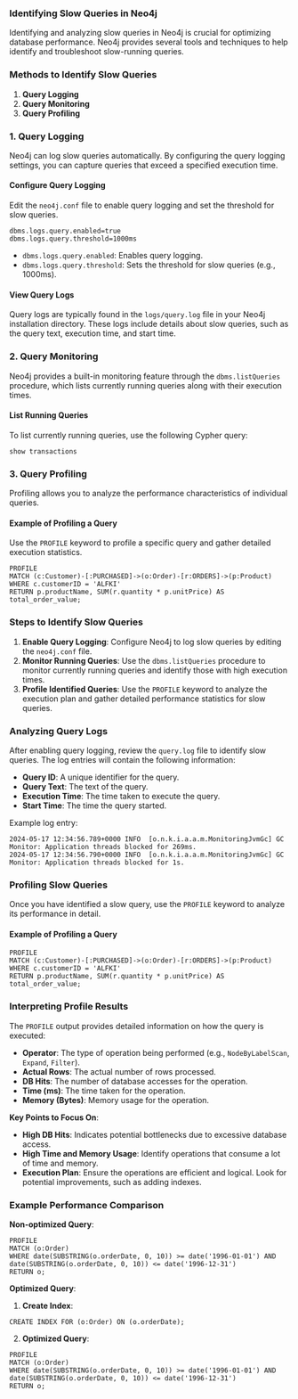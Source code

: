 ### Identifying Slow Queries in Neo4j

Identifying and analyzing slow queries in Neo4j is crucial for optimizing database performance. Neo4j provides several tools and techniques to help identify and troubleshoot slow-running queries.

### Methods to Identify Slow Queries

1. **Query Logging**
2. **Query Monitoring**
3. **Query Profiling**

### 1. Query Logging

Neo4j can log slow queries automatically. By configuring the query logging settings, you can capture queries that exceed a specified execution time.

#### Configure Query Logging

Edit the `neo4j.conf` file to enable query logging and set the threshold for slow queries.

```plaintext
dbms.logs.query.enabled=true
dbms.logs.query.threshold=1000ms
```

- `dbms.logs.query.enabled`: Enables query logging.
- `dbms.logs.query.threshold`: Sets the threshold for slow queries (e.g., 1000ms).

#### View Query Logs

Query logs are typically found in the `logs/query.log` file in your Neo4j installation directory. These logs include details about slow queries, such as the query text, execution time, and start time.

### 2. Query Monitoring

Neo4j provides a built-in monitoring feature through the `dbms.listQueries` procedure, which lists currently running queries along with their execution times.

#### List Running Queries

To list currently running queries, use the following Cypher query:

```cypher
show transactions

```

### 3. Query Profiling

Profiling allows you to analyze the performance characteristics of individual queries.

#### Example of Profiling a Query

Use the `PROFILE` keyword to profile a specific query and gather detailed execution statistics.

```cypher
PROFILE
MATCH (c:Customer)-[:PURCHASED]->(o:Order)-[r:ORDERS]->(p:Product)
WHERE c.customerID = 'ALFKI'
RETURN p.productName, SUM(r.quantity * p.unitPrice) AS total_order_value;
```

### Steps to Identify Slow Queries

1. **Enable Query Logging**: Configure Neo4j to log slow queries by editing the `neo4j.conf` file.
2. **Monitor Running Queries**: Use the `dbms.listQueries` procedure to monitor currently running queries and identify those with high execution times.
3. **Profile Identified Queries**: Use the `PROFILE` keyword to analyze the execution plan and gather detailed performance statistics for slow queries.

### Analyzing Query Logs

After enabling query logging, review the `query.log` file to identify slow queries. The log entries will contain the following information:

- **Query ID**: A unique identifier for the query.
- **Query Text**: The text of the query.
- **Execution Time**: The time taken to execute the query.
- **Start Time**: The time the query started.

Example log entry:

```plaintext
2024-05-17 12:34:56.789+0000 INFO  [o.n.k.i.a.a.m.MonitoringJvmGc] GC Monitor: Application threads blocked for 269ms.
2024-05-17 12:34:56.790+0000 INFO  [o.n.k.i.a.a.m.MonitoringJvmGc] GC Monitor: Application threads blocked for 1s.
```

### Profiling Slow Queries

Once you have identified a slow query, use the `PROFILE` keyword to analyze its performance in detail.

#### Example of Profiling a Query

```cypher
PROFILE
MATCH (c:Customer)-[:PURCHASED]->(o:Order)-[r:ORDERS]->(p:Product)
WHERE c.customerID = 'ALFKI'
RETURN p.productName, SUM(r.quantity * p.unitPrice) AS total_order_value;
```

### Interpreting Profile Results

The `PROFILE` output provides detailed information on how the query is executed:

- **Operator**: The type of operation being performed (e.g., `NodeByLabelScan`, `Expand`, `Filter`).
- **Actual Rows**: The actual number of rows processed.
- **DB Hits**: The number of database accesses for the operation.
- **Time (ms)**: The time taken for the operation.
- **Memory (Bytes)**: Memory usage for the operation.

**Key Points to Focus On**:
- **High DB Hits**: Indicates potential bottlenecks due to excessive database access.
- **High Time and Memory Usage**: Identify operations that consume a lot of time and memory.
- **Execution Plan**: Ensure the operations are efficient and logical. Look for potential improvements, such as adding indexes.

### Example Performance Comparison

**Non-optimized Query**:

```cypher
PROFILE
MATCH (o:Order)
WHERE date(SUBSTRING(o.orderDate, 0, 10)) >= date('1996-01-01') AND date(SUBSTRING(o.orderDate, 0, 10)) <= date('1996-12-31')
RETURN o;
```

**Optimized Query**:

1. **Create Index**:

```cypher
CREATE INDEX FOR (o:Order) ON (o.orderDate);
```

2. **Optimized Query**:

```cypher
PROFILE
MATCH (o:Order)
WHERE date(SUBSTRING(o.orderDate, 0, 10)) >= date('1996-01-01') AND date(SUBSTRING(o.orderDate, 0, 10)) <= date('1996-12-31')
RETURN o;
```

